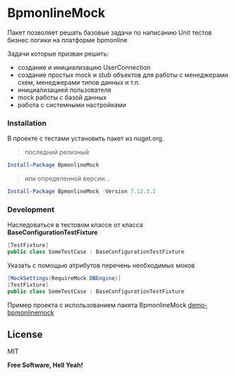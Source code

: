 
# BpmonlineMock
Пакет позволяет решать базовые задачи по написанию Unit тестов бизнес логики на платформе bpmonline

Задачи которые призван решить:
- создание и инициализацию UserConnection 
- создание простых mock и stub объектов для работы с менеджерами схем, менеджерами типов данных и т.п.
- инициализацией пользователя
- mock работы с базой данных
- работа с системными настройками

### Installation

В проекте с тестами установить пакет из nuget.org.
>последний релизный
```powershell
Install-Package BpmonlineMock
```
>или определенной версии...
```powershell
Install-Package BpmonlineMock -Version 7.12.3.2
```
### Development
Наследоваться в тестовом классе от класса **BaseConfigurationTestFixture**
```csharp
[TestFixture]
public class SomeTestCase : BaseConfigurationTestFixture
```
Указать с помощью атрибутов перечень необходимых моков
```csharp
[MockSettings(RequireMock.DBEngine)]
[TestFixture]
public class SomeTestCase : BaseConfigurationTestFixture
```
Пример проекта с использованием пакета BpmonlineMock [demo-bpmonlinemock](https://github.com/Advance-Technologies-Foundation/demo-bpmonlinemock)

License
----

MIT


**Free Software, Hell Yeah!**